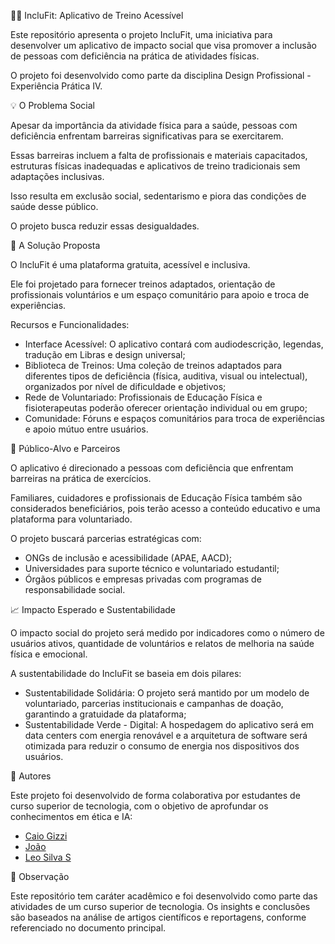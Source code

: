 🤸‍♀️ IncluFit: Aplicativo de Treino Acessível

Este repositório apresenta o projeto IncluFit, uma iniciativa para desenvolver um aplicativo de impacto social que visa promover a inclusão de pessoas com deficiência na prática de atividades físicas.

O projeto foi desenvolvido como parte da disciplina Design Profissional - Experiência Prática IV.


💡 O Problema Social

Apesar da importância da atividade física para a saúde, pessoas com deficiência enfrentam barreiras significativas para se exercitarem. 

Essas barreiras incluem a falta de profissionais e materiais capacitados, estruturas físicas inadequadas e aplicativos de treino tradicionais sem adaptações inclusivas. 

Isso resulta em exclusão social, sedentarismo e piora das condições de saúde desse público.

O projeto busca reduzir essas desigualdades.


🎯 A Solução Proposta

O IncluFit é uma plataforma gratuita, acessível e inclusiva. 

Ele foi projetado para fornecer treinos adaptados, orientação de profissionais voluntários e um espaço comunitário para apoio e troca de experiências.

Recursos e Funcionalidades:

- Interface Acessível: O aplicativo contará com audiodescrição, legendas, tradução em Libras e design universal;
- Biblioteca de Treinos: Uma coleção de treinos adaptados para diferentes tipos de deficiência (física, auditiva, visual ou intelectual), organizados por nível de dificuldade e objetivos;
- Rede de Voluntariado: Profissionais de Educação Física e fisioterapeutas poderão oferecer orientação individual ou em grupo;
- Comunidade: Fóruns e espaços comunitários para troca de experiências e apoio mútuo entre usuários.


👥 Público-Alvo e Parceiros

O aplicativo é direcionado a pessoas com deficiência que enfrentam barreiras na prática de exercícios. 

Familiares, cuidadores e profissionais de Educação Física também são considerados beneficiários, pois terão acesso a conteúdo educativo e uma plataforma para voluntariado.

O projeto buscará parcerias estratégicas com:
- ONGs de inclusão e acessibilidade (APAE, AACD);
- Universidades para suporte técnico e voluntariado estudantil;
- Órgãos públicos e empresas privadas com programas de responsabilidade social.


📈 Impacto Esperado e Sustentabilidade

O impacto social do projeto será medido por indicadores como o número de usuários ativos, quantidade de voluntários e relatos de melhoria na saúde física e emocional.

A sustentabilidade do IncluFit se baseia em dois pilares:
- Sustentabilidade Solidária: O projeto será mantido por um modelo de voluntariado, parcerias institucionais e campanhas de doação, garantindo a gratuidade da plataforma;
- Sustentabilidade Verde - Digital: A hospedagem do aplicativo será em data centers com energia renovável e a arquitetura de software será otimizada para reduzir o consumo de energia nos dispositivos dos usuários.


👥 Autores

Este projeto foi desenvolvido de forma colaborativa por estudantes de curso superior de tecnologia, com o objetivo de aprofundar os conhecimentos em ética e IA:

* [Caio Gizzi](https://github.com/CaioGizzi)
* [João](https://github.com/devjoaovieira)
* [Leo Silva S](https://github.com/leosilvas-collab)


📌 Observação

Este repositório tem caráter acadêmico e foi desenvolvido como parte das atividades de um curso superior de tecnologia. Os insights e conclusões são baseados na análise de artigos científicos e reportagens, conforme referenciado no documento principal.
